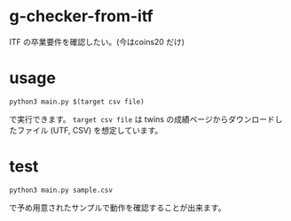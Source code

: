 # g-checker-from-itf
ITF の卒業要件を確認したい。(今はcoins20 だけ)

# usage

```
python3 main.py $(target csv file)
```

で実行できます。
`target csv file` は twins の成績ページからダウンロードしたファイル (UTF, CSV) を想定しています。

# test 

```
python3 main.py sample.csv
```

で予め用意されたサンプルで動作を確認することが出来ます。